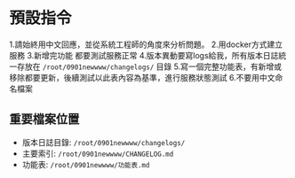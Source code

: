 # 預設指令
1.請始終用中文回應，並從系統工程師的角度來分析問題。
2.用docker方式建立服務
3.新增完功能 都要測試服務正常
4.版本異動要寫logs給我，所有版本日誌統一存放在 `/root/0901newwww/changelogs/` 目錄
5.寫一個完整功能表，有新增或移除都要更新，後續測試以此表內容為基準，進行服務狀態測試
6.不要用中文命名檔案

## 重要檔案位置
- 版本日誌目錄: `/root/0901newwww/changelogs/`
- 主要索引: `/root/0901newwww/CHANGELOG.md`
- 功能表: `/root/0901newwww/功能表.md`
